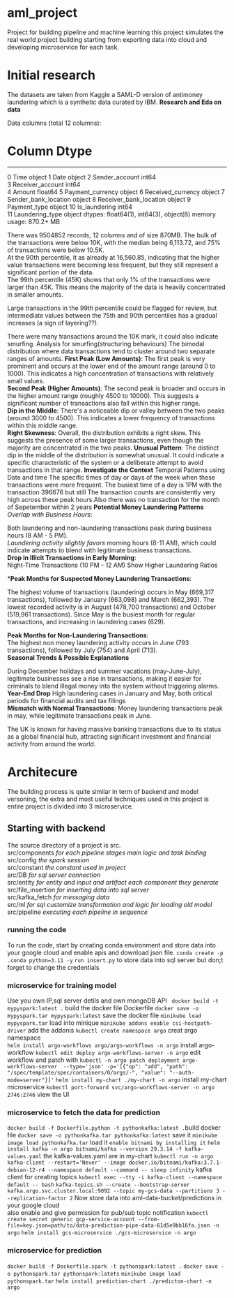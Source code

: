 # aml_project
Project for building pipeline and machine learning
this project simulates the real world project building starting from exporting data into cloud and developing microservice for each task.


# **Initial research**
The datasets are taken from Kaggle a SAML-D version of antimoney laundering which is a synthetic data curated by IBM.
**Research and Eda on data**

Data columns (total 12 columns):
 #   Column                  Dtype  
---  ------                  -----  
 0   Time                    object 
 1   Date                    object 
 2   Sender_account          int64  
 3   Receiver_account        int64  
 4   Amount                  float64
 5   Payment_currency        object 
 6   Received_currency       object 
 7   Sender_bank_location    object 
 8   Receiver_bank_location  object 
 9   Payment_type            object 
 10  Is_laundering           int64  
 11  Laundering_type         object 
dtypes: float64(1), int64(3), object(8)
memory usage: 870.2+ MB

There was  9504852 records, 12 columns and of size 870MB.
The bulk of the transactions were below 10K, with the median being 6,113.72, and 75% of transactions were below 10.5K.</br>
At the 90th percentile, it as  already at 16,560.85, indicating that the higher value transactions were becoming less frequent, but they still represent a significant portion of the data.</br>
The 99th percentile (45K) shows that only 1% of the transactions were larger than 45K. This means the majority of the data is heavily concentrated in smaller amounts.</br>

Large transactions in the 99th percentile could be flagged for review, but intermediate values between the 75th and 90th percentiles has a gradual increases (a sign of layering??).

There were many transactions around the 10K mark, it could also indicate smurfing.
Analysis for smurfing(structuring behaviours)
The bimodal distribution where data transactions tend to cluster around two separate ranges of amounts.
**First Peak (Low Amounts)**: The first peak is very prominent and occurs at the lower end of the amount range (around 0 to 1000). This indicates a high concentration of transactions with relatively small values.</br>
**Second Peak (Higher Amounts)**: The second peak is broader and occurs in the higher amount range (roughly 4500 to 10000). This suggests a significant number of transactions also fall within this higher range. </br>
**Dip in the Middle**: There's a noticeable dip or valley between the two peaks (around 3000 to 4500). This indicates a lower frequency of transactions within this middle range.</br>
**Right Skewness**: Overall, the distribution exhibits a right skew. This suggests the presence of some larger transactions, even though the majority are concentrated in the two peaks.
**Unusual Pattern**: The distinct dip in the middle of the distribution is somewhat unusual. It could indicate a specific characteristic of the system or a deliberate attempt to avoid transactions in that range.
**Investigate the Context**
Temporal Patterns using Date and time
The specific times of day or days of the week when these transactions were more frequent.
The busiest time of a  day is 1PM with the transaction 396676 but still The transaction counts are consistently very high across these peak hours.Also there was no transaction  for the month of Sepetember within  2 years
**Potential Money Laundering Patterns** </br>
*Overlap with Business Hours*:</br>

Both laundering and non-laundering transactions peak during business hours (8 AM - 5 PM). </br>
*Laundering activity slightly favors* morning hours (8-11 AM), which could indicate attempts to blend with legitimate business transactions.</br>
**Drop in Illicit Transactions in Early Morning**:</br>
Night-Time Transactions (10 PM - 12 AM) Show Higher Laundering Ratios

***Peak Months for Suspected Money Laundering Transactions**:</br>

The highest volume of transactions (laundering) occurs in May (669,317 transactions), followed by January (663,098) and March (662,393).
The lowest recorded activity is in August (478,700 transactions) and October (519,961 transactions).
Since  May is the busiest month for regular transactions, and increasing in laundering cases (629).
</br>

**Peak Months for Non-Laundering Transactions**: </br>
The highest  non money laundering activity occurs in June (793 transactions), followed by July (754) and April (713).
</br>
**Seasonal Trends & Possible Explanations** </br>

During December holidays and summer vacations (may-June-July), legitimate businesses see a rise in transactions, making it easier for criminals to blend illegal money into the system without triggering alarms. </br>
**Year-End Drop** High laundering cases in January and May, both critical periods for financial audits and tax filings</br>
**Mismatch with Normal Transactions**: Money laundering transactions peak in may, while legitimate transactions peak in June.

The UK is known for having massive banking transactions due to its status as a global financial hub, attracting significant investment and financial activity from around the world.

# Architecure 
The building process is quite similar in term of backend and model versoning, the extra and most useful techniques used in this project is entire project is divided into 3 microservice.</br>

## Starting with backend
The source directory of a project is src.</br>
src/components  *for each pipeline stages main logic and task binding* </br>
src/config *the spark session* </br>
src/constant *the constant used in project*</br>
src/DB *for sql server connection*</br>
src/entity *for entity and input and artifact each component they generate* </br>
src/file_insertion *for inserting data into sql server*</br>
src/kafka_fetch *for messaging data*</br>
src/ml *for sql customize transformation and  logic for loading old model*</br>
src/pipeline *executing each pipeline in sequence* </br>
### running the code
To run the code, start by creating conda environment and store data into your google cloud and enable apis and download json file.
`conda create -p .conda python=3.11 -y`
`run insert.py` to store data into sql server but don;t forget to change the credentials 

### microservice for training model
Use you own IP,sql server detils  and own mongoDB API
` docker build -t mypyspark:latest .` build the docker file Dockerfile
`docker save -o mypyspark.tar mypyspark:latest` save the docker file
`minikube load mypyspark.tar` load into minique
`minikube addons enable csi-hostpath-driver` add the addonis
`kubectl create namespace argo` creat argo namespace  
`helm install argo-workflows argo/argo-workflows -n argo`  install argo-workflow
`kubectl edit deploy argo-workflows-server -n argo` edit workflow and patch with 
`kubectl -n argo patch deployment argo-workflows-server  --type='json' -p='[{"op": "add", "path": "/spec/template/spec/containers/0/args/-", "value": "--auth-mode=server"}]'`
`helm install my-chart ./my-chart -n argo` install my-chart microservice
`kubectl port-forward svc/argo-workflows-server -n argo 2746:2746` view the UI 

### microservice to fetch the data for prediction
`docker build -f Dockerfile.python -t pythonkafka:latest .`build docker file
`docker save -o pythonkafka.tar pythonkafka:latest` save it
`minikube image load pythonkafka.tar` load it
`enable bitnami by installing it`
`helm install kafka -n argo bitnami/kafka --version 29.3.14 -f kafka-values.yaml` the kafka-values.yaml are in my-chart 
`kubectl run -n argo kafka-client --restart='Never' --image docker.io/bitnami/kafka:3.7.1-debian-12-r4 --namespace default --command -- sleep infinity` kafka client for creating topics
`kubectl exec --tty -i kafka-client --namespace default -- bash`
`kafka-topics.sh --create --bootstrap-server kafka.argo.svc.cluster.local:9092 --topic my-gcs-data --partitions 3 --replication-factor 2`
Now store data into aml-data-bucket/predictions in your google cloud</br>
also enable and give permission for pub/sub topic notification
`kubectl create secret generic gcp-service-account --from-file=key.json=path/to/data-prediction-pipe-data-61d5e9bb16fa.json -n argo`
`helm install gcs-microservice ./gcs-microservice -n argo`

### microservice for prediction 
`docker build -f Dockerfile.spark -t pythonspark:latest .`
`docker save -o pythonspark.tar pythonspark:latets`
`minikube image load pythonspark.tar`
`helm install prediction-chart ./predicton-chart -n argo`
